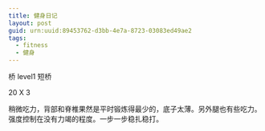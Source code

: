 ```yaml
---
title: 健身日记
layout: post
guid: urn:uuid:89453762-d3bb-4e7a-8723-03083ed49ae2
tags: 
  - fitness
  - 健身
---
```


桥 level1 短桥

20 X 3

稍微吃力，背部和脊椎果然是平时锻炼得最少的，底子太薄。另外腿也有些吃力。强度控制在没有力竭的程度。一步一步稳扎稳打。
